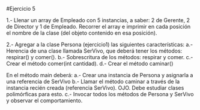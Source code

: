 #Ejercicio 5

1.- Llenar un array de Empleado con 5 instancias, a saber: 2 de Gerente, 2 de Director y 1 de Empleado. 
Recorrer el array e imprimir en cada posición el nombre de la clase (del objeto contenido en esa posición).

2.- Agregar a la clase Persona (ejercicio1) las siguientes características:
	a.- Herencia de una clase llamada SerVivo, que deberá tener los métodos: respirar() y comer().
	b.- Sobrescritura de los métodos: respirar y comer. 
	c.- Crear el método comer(int cantidad).
	d.- Crear el método caminar()

En el método main deberá:
	a.- Crear una instancia de Persona y asignarla a una referencia de SerVivo
	b.- Llamar el método caminar a través de la instancia recién creada (referencia SerVivo). OJO. Debe estudiar clases polimórficas para esto.
	c.- Invocar todos los métodos de Persona y SerVivo y observar el comportamiento.
